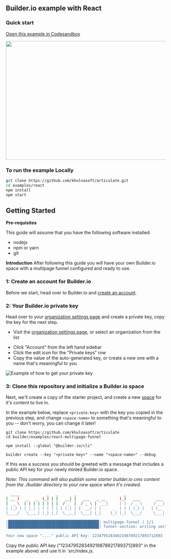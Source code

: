 ## Builder.io example with React

### Quick start

[Open this example in Codesandbox](https://codesandbox.io/s/github/khulnasoft/articulate/tree/main/examples/react-multipage-funnel)

<a target="_blank" href="https://codesandbox.io/s/github/khulnasoft/articulate/tree/main/examples/react-multipage-funnel">
  <img width="597" height="375" src="https://i.imgur.com/zue72Q0.jpg">
</a>

### To run the example Locally

```bash
git clone https://github.com/khulnasoft/articulate.git
cd examples/react
npm install
npm start
```

## Getting Started

**Pre-requisites**

This guide will assume that you have the following software installed:

- nodejs
- npm or yarn
- git

**Introduction**
After following this guide you will have your own Builder.io space with a multipage funnel configured and ready to use.

### 1: Create an account for Builder.io

Before we start, head over to Builder.io and [create an account](https://builder.io/signup).

### 2: Your Builder.io private key

Head over to your [organization settings page](https://builder.io/account/organization?root=true) and create a
private key, copy the key for the next step.

- Visit the [organization settings page](https://builder.io/account/organization?root=true), or select
  an organization from the list

* Click "Account" from the left hand sidebar
* Click the edit icon for the "Private keys" row
* Copy the value of the auto-generated key, or create a new one with a name that's meaningful to you

![Example of how to get your private key](https://raw.githubusercontent.com/BuilderIO/nextjs-shopify/main/docs/images/private-key-flow.png)

### 3: Clone this repository and initialize a Builder.io space

Next, we'll create a copy of the starter project, and create a new
[space](https://www.builder.io/c/docs/spaces) for it's content to live
in.

In the example below, replace `<private-key>` with the key you copied
in the previous step, and change `<space-name>` to something that's
meaningful to you -- don't worry, you can change it later!

```
git clone https://github.com/khulnasoft/articulate
cd builder/examples/react-multipage-funnel

npm install --global "@builder.io/cli"

builder create --key "<private-key>" --name "<space-name>" --debug
```

If this was a success you should be greeted with a message that
includes a public API key for your newly minted Builder.io space.

_Note: This command will also publish some starter builder.io cms
content from the ./builder directory to your new space when it's
created._

```bash
  ____            _   _       _                     _                    _   _
| __ )   _   _  (_) | |   __| |   ___   _ __      (_)   ___       ___  | | (_)
|  _ \  | | | | | | | |  / _` |  / _ \ | '__|     | |  / _ \     / __| | | | |
| |_) | | |_| | | | | | | (_| | |  __/ | |     _  | | | (_) |   | (__  | | | |
|____/   \__,_| |_| |_|  \__,_|  \___| |_|    (_) |_|  \___/     \___| |_| |_|

|████████████████████████████████████████| multipage-funnel | 1/1
|████████████████████████████████████████| funnel-section: writing section-three.json | 1/3

Your new space "...." public API Key: 1234795283492198789217893712893
```

Copy the public API key ("1234795283492198789217893712893" in the example above) and use it in `src/index.js.
